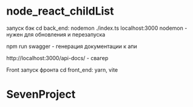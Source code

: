 # node_react_childList
запуск бэк cd back_end:  nodemon ./index.ts localhost:3000
nodemon - нужен для обновления и перезапуска 

npm run swagger - генерация документации к апи

http://localhost:3000/api-docs/  - свагер



Front
запуск фронта cd front_end: yarn,  vite



# SevenProject
